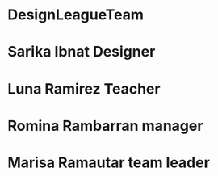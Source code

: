 # DesignLeagueTeam
# Sarika Ibnat Designer
# Luna Ramirez Teacher
# Romina Rambarran manager
# Marisa Ramautar team leader
